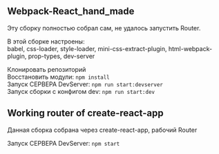 ## Webpack-React_hand_made

Эту сборку полностью собрал сам, не удалось запустить Router.

В этой сборке настроены:  
babel, css-loader, style-loader,  mini-css-extract-plugin, html-webpack-plugin, 
prop-types, dev-server

Клонировать репозиторий  
Восстановить модули: `npm install`  
Запуск СЕРВЕРА DevServer: `npm run start:devserver`  
Запуск сборки с конфигом dev: `npm run start:dev`  


## Working router of create-react-app

Данная сборка собрана через create-react-app, рабочий Router

Запуск СЕРВЕРА DevServer: `npm start`